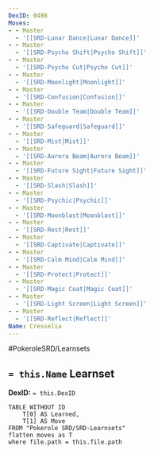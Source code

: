 ```yaml
---
DexID: 0488
Moves:
- - Master
  - '[[SRD-Lunar Dance|Lunar Dance]]'
- - Master
  - '[[SRD-Psycho Shift|Psycho Shift]]'
- - Master
  - '[[SRD-Psycho Cut|Psycho Cut]]'
- - Master
  - '[[SRD-Moonlight|Moonlight]]'
- - Master
  - '[[SRD-Confusion|Confusion]]'
- - Master
  - '[[SRD-Double Team|Double Team]]'
- - Master
  - '[[SRD-Safeguard|Safeguard]]'
- - Master
  - '[[SRD-Mist|Mist]]'
- - Master
  - '[[SRD-Aurora Beam|Aurora Beam]]'
- - Master
  - '[[SRD-Future Sight|Future Sight]]'
- - Master
  - '[[SRD-Slash|Slash]]'
- - Master
  - '[[SRD-Psychic|Psychic]]'
- - Master
  - '[[SRD-Moonblast|Moonblast]]'
- - Master
  - '[[SRD-Rest|Rest]]'
- - Master
  - '[[SRD-Captivate|Captivate]]'
- - Master
  - '[[SRD-Calm Mind|Calm Mind]]'
- - Master
  - '[[SRD-Protect|Protect]]'
- - Master
  - '[[SRD-Magic Coat|Magic Coat]]'
- - Master
  - '[[SRD-Light Screen|Light Screen]]'
- - Master
  - '[[SRD-Reflect|Reflect]]'
Name: Cresselia
---
```


#PokeroleSRD/Learnsets

## `= this.Name` Learnset

**DexID:** `= this.DexID`

```dataview
TABLE WITHOUT ID
    T[0] AS Learned,
    T[1] AS Move
FROM "Pokerole SRD/SRD-Learnsets"
flatten moves as T
where file.path = this.file.path
```
